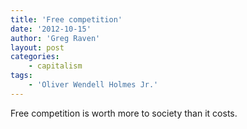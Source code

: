 ```yaml
---
title: 'Free competition'
date: '2012-10-15'
author: 'Greg Raven'
layout: post
categories:
    - capitalism
tags:
    - 'Oliver Wendell Holmes Jr.'
---
```


Free competition is worth more to society than it costs.